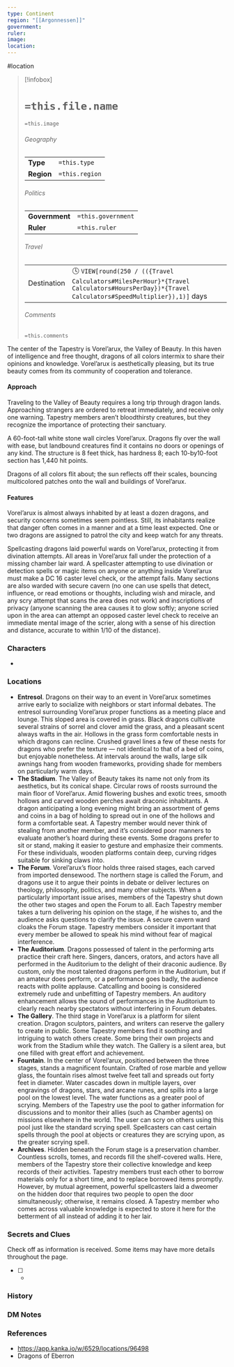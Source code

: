 ```yaml
---
type: Continent
region: "[[Argonnessen]]"
government: 
ruler: 
image: 
location:
---
```


 #location

> [!infobox]
> # `=this.file.name`
> `=this.image`
> ###### Geography
> |  |  |
> | ---- | ---- |
> | **Type** | `=this.type` |
> | **Region** | `=this.region` |
> ###### Politics
> |  |  |
> | ---- | ---- |
> | **Government** | `=this.government` |
> | **Ruler** | `=this.ruler` |
> ###### Travel
> |  |  |
> | ---- | ---- |
> | Destination | 🕓 `VIEW[round(250 / (({Travel Calculators#MilesPerHour}*{Travel Calculators#HoursPerDay})*{Travel Calculators#SpeedMultiplier}),1)]` days |
> ###### Comments
> `=this.comments`

The center of the Tapestry is Vorel’arux, the Valley of Beauty. In this haven of intelligence and free thought, dragons of all colors intermix to share their opinions and knowledge. Vorel’arux is aesthetically pleasing, but its true beauty comes from its community of cooperation and tolerance.

#### Approach
Traveling to the Valley of Beauty requires a long trip through dragon lands. Approaching strangers are ordered to retreat immediately, and receive only one warning. Tapestry members aren’t bloodthirsty creatures, but they recognize the importance of protecting their sanctuary.

A 60-foot-tall white stone wall circles Vorel’arux. Dragons fly over the wall with ease, but landbound creatures find it contains no doors or openings of any kind. The structure is 8 feet thick, has hardness 8; each 10-by10-foot section has 1,440 hit points.

Dragons of all colors flit about; the sun reflects off their scales, bouncing multicolored patches onto the wall and buildings of Vorel’arux.

#### Features
Vorel’arux is almost always inhabited by at least a dozen dragons, and security concerns sometimes seem pointless. Still, its inhabitants realize that danger often comes in a manner and at a time least expected. One or two dragons are assigned to patrol the city and keep watch for any threats.

Spellcasting dragons laid powerful wards on Vorel’arux, protecting it from divination attempts. All areas in Vorel’arux fall under the protection of a missing chamber lair ward. A spellcaster attempting to use divination or detection spells or magic items on anyone or anything inside Vorel’arux must make a DC 16 caster level check, or the attempt fails. Many sections are also warded with secure cavern (no one can use spells that detect, influence, or read emotions or thoughts, including wish and miracle, and any scry attempt that scans the area does not work) and inscriptions of privacy (anyone scanning the area causes it to glow softly; anyone scried upon in the area can attempt an opposed caster level check to receive an immediate mental image of the scrier, along with a sense of his direction and distance, accurate to within 1/10 of the distance).

### Characters

* 

### Locations

* **Entresol**. Dragons on their way to an event in Vorel’arux sometimes arrive early to socialize with neighbors or start informal debates. The entresol surrounding Vorel’arux proper functions as a meeting place and lounge. This sloped area is covered in grass. Black dragons cultivate several strains of sorrel and clover amid the grass, and a pleasant scent always wafts in the air. Hollows in the grass form comfortable nests in which dragons can recline. Crushed gravel lines a few of these nests for dragons who prefer the texture — not identical to that of a bed of coins, but enjoyable nonetheless. At intervals around the walls, large silk awnings hang from wooden frameworks, providing shade for members on particularly warm days.
* **The Stadium**. The Valley of Beauty takes its name not only from its aesthetics, but its conical shape. Circular rows of roosts surround the main floor of Vorel’arux. Amid flowering bushes and exotic trees, smooth hollows and carved wooden perches await draconic inhabitants. A dragon anticipating a long evening might bring an assortment of gems and coins in a bag of holding to spread out in one of the hollows and form a comfortable seat. A Tapestry member would never think of stealing from another member, and it’s considered poor manners to evaluate another’s hoard during these events. Some dragons prefer to sit or stand, making it easier to gesture and emphasize their comments. For these individuals, wooden platforms contain deep, curving ridges suitable for sinking claws into.
* **The Forum**. Vorel’arux’s floor holds three raised stages, each carved from imported densewood. The northern stage is called the Forum, and dragons use it to argue their points in debate or deliver lectures on theology, philosophy, politics, and many other subjects. When a particularly important issue arises, members of the Tapestry shut down the other two stages and open the Forum to all. Each Tapestry member takes a turn delivering his opinion on the stage, if he wishes to, and the audience asks questions to clarify the issue. A secure cavern ward cloaks the Forum stage. Tapestry members consider it important that every member be allowed to speak his mind without fear of magical interference.
* **The Auditorium**. Dragons possessed of talent in the performing arts practice their craft here. Singers, dancers, orators, and actors have all performed in the Auditorium to the delight of their draconic audience. By custom, only the most talented dragons perform in the Auditorium, but if an amateur does perform, or a performance goes badly, the audience reacts with polite applause. Catcalling and booing is considered extremely rude and unbefitting of Tapestry members. An auditory enhancement allows the sound of performances in the Auditorium to clearly reach nearby spectators without interfering in Forum debates.
* **The Gallery**. The third stage in Vorel’arux is a platform for silent creation. Dragon sculptors, painters, and writers can reserve the gallery to create in public. Some Tapestry members find it soothing and intriguing to watch others create. Some bring their own projects and work from the Stadium while they watch. The Gallery is a silent area, but one filled with great effort and achievement.
* **Fountain**. In the center of Vorel’arux, positioned between the three stages, stands a magnificent fountain. Crafted of rose marble and yellow glass, the fountain rises almost twelve feet tall and spreads out forty feet in diameter. Water cascades down in multiple layers, over engravings of dragons, stars, and arcane runes, and spills into a large pool on the lowest level. The water functions as a greater pool of scrying. Members of the Tapestry use the pool to gather information for discussions and to monitor their allies (such as Chamber agents) on missions elsewhere in the world. The user can scry on others using this pool just like the standard scrying spell. Spellcasters can cast certain spells through the pool at objects or creatures they are scrying upon, as the greater scrying spell.
* **Archives**. Hidden beneath the Forum stage is a preservation chamber. Countless scrolls, tomes, and records fill the shelf-covered walls. Here, members of the Tapestry store their collective knowledge and keep records of their activities. Tapestry members trust each other to borrow materials only for a short time, and to replace borrowed items promptly. However, by mutual agreement, powerful spellcasters laid a dweomer on the hidden door that requires two people to open the door simultaneously; otherwise, it remains closed. A Tapestry member who comes across valuable knowledge is expected to store it here for the betterment of all instead of adding it to her lair.

### Secrets and Clues
Check off as information is received. Some items may have more details throughout the page.

 - [ ] -

### History



### DM Notes



### References

* https://app.kanka.io/w/6529/locations/96498
* Dragons of Eberron

